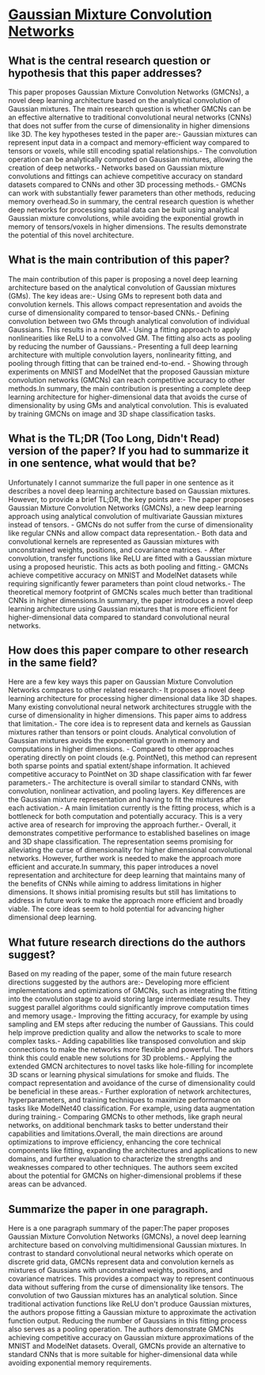 # [Gaussian Mixture Convolution Networks](https://arxiv.org/abs/2202.09153)

## What is the central research question or hypothesis that this paper addresses?

This paper proposes Gaussian Mixture Convolution Networks (GMCNs), a novel deep learning architecture based on the analytical convolution of Gaussian mixtures. The main research question is whether GMCNs can be an effective alternative to traditional convolutional neural networks (CNNs) that does not suffer from the curse of dimensionality in higher dimensions like 3D. The key hypotheses tested in the paper are:- Gaussian mixtures can represent input data in a compact and memory-efficient way compared to tensors or voxels, while still encoding spatial relationships.- The convolution operation can be analytically computed on Gaussian mixtures, allowing the creation of deep networks.- Networks based on Gaussian mixture convolutions and fittings can achieve competitive accuracy on standard datasets compared to CNNs and other 3D processing methods.- GMCNs can work with substantially fewer parameters than other methods, reducing memory overhead.So in summary, the central research question is whether deep networks for processing spatial data can be built using analytical Gaussian mixture convolutions, while avoiding the exponential growth in memory of tensors/voxels in higher dimensions. The results demonstrate the potential of this novel architecture.


## What is the main contribution of this paper?

The main contribution of this paper is proposing a novel deep learning architecture based on the analytical convolution of Gaussian mixtures (GMs). The key ideas are:- Using GMs to represent both data and convolution kernels. This allows compact representation and avoids the curse of dimensionality compared to tensor-based CNNs.- Defining convolution between two GMs through analytical convolution of individual Gaussians. This results in a new GM.- Using a fitting approach to apply nonlinearities like ReLU to a convolved GM. The fitting also acts as pooling by reducing the number of Gaussians.- Presenting a full deep learning architecture with multiple convolution layers, nonlinearity fitting, and pooling through fitting that can be trained end-to-end. - Showing through experiments on MNIST and ModelNet that the proposed Gaussian mixture convolution networks (GMCNs) can reach competitive accuracy to other methods.In summary, the main contribution is presenting a complete deep learning architecture for higher-dimensional data that avoids the curse of dimensionality by using GMs and analytical convolution. This is evaluated by training GMCNs on image and 3D shape classification tasks.


## What is the TL;DR (Too Long, Didn't Read) version of the paper? If you had to summarize it in one sentence, what would that be?

Unfortunately I cannot summarize the full paper in one sentence as it describes a novel deep learning architecture based on Gaussian mixtures. However, to provide a brief TL;DR, the key points are:- The paper proposes Gaussian Mixture Convolution Networks (GMCNs), a new deep learning approach using analytical convolution of multivariate Gaussian mixtures instead of tensors. - GMCNs do not suffer from the curse of dimensionality like regular CNNs and allow compact data representation.- Both data and convolutional kernels are represented as Gaussian mixtures with unconstrained weights, positions, and covariance matrices. - After convolution, transfer functions like ReLU are fitted with a Gaussian mixture using a proposed heuristic. This acts as both pooling and fitting.- GMCNs achieve competitive accuracy on MNIST and ModelNet datasets while requiring significantly fewer parameters than point cloud networks.- The theoretical memory footprint of GMCNs scales much better than traditional CNNs in higher dimensions.In summary, the paper introduces a novel deep learning architecture using Gaussian mixtures that is more efficient for higher-dimensional data compared to standard convolutional neural networks.


## How does this paper compare to other research in the same field?

Here are a few key ways this paper on Gaussian Mixture Convolution Networks compares to other related research:- It proposes a novel deep learning architecture for processing higher dimensional data like 3D shapes. Many existing convolutional neural network architectures struggle with the curse of dimensionality in higher dimensions. This paper aims to address that limitation.- The core idea is to represent data and kernels as Gaussian mixtures rather than tensors or point clouds. Analytical convolution of Gaussian mixtures avoids the exponential growth in memory and computations in higher dimensions. - Compared to other approaches operating directly on point clouds (e.g. PointNet), this method can represent both sparse points and spatial extent/shape information. It achieved competitive accuracy to PointNet on 3D shape classification with far fewer parameters.- The architecture is overall similar to standard CNNs, with convolution, nonlinear activation, and pooling layers. Key differences are the Gaussian mixture representation and having to fit the mixtures after each activation.- A main limitation currently is the fitting process, which is a bottleneck for both computation and potentially accuracy. This is a very active area of research for improving the approach further.- Overall, it demonstrates competitive performance to established baselines on image and 3D shape classification. The representation seems promising for alleviating the curse of dimensionality for higher dimensional convolutional networks. However, further work is needed to make the approach more efficient and accurate.In summary, this paper introduces a novel representation and architecture for deep learning that maintains many of the benefits of CNNs while aiming to address limitations in higher dimensions. It shows initial promising results but still has limitations to address in future work to make the approach more efficient and broadly viable. The core ideas seem to hold potential for advancing higher dimensional deep learning.


## What future research directions do the authors suggest?

Based on my reading of the paper, some of the main future research directions suggested by the authors are:- Developing more efficient implementations and optimizations of GMCNs, such as integrating the fitting into the convolution stage to avoid storing large intermediate results. They suggest parallel algorithms could significantly improve computation times and memory usage.- Improving the fitting accuracy, for example by using sampling and EM steps after reducing the number of Gaussians. This could help improve prediction quality and allow the networks to scale to more complex tasks.- Adding capabilities like transposed convolution and skip connections to make the networks more flexible and powerful. The authors think this could enable new solutions for 3D problems.- Applying the extended GMCN architectures to novel tasks like hole-filling for incomplete 3D scans or learning physical simulations for smoke and fluids. The compact representation and avoidance of the curse of dimensionality could be beneficial in these areas.- Further exploration of network architectures, hyperparameters, and training techniques to maximize performance on tasks like ModelNet40 classification. For example, using data augmentation during training.- Comparing GMCNs to other methods, like graph neural networks, on additional benchmark tasks to better understand their capabilities and limitations.Overall, the main directions are around optimizations to improve efficiency, enhancing the core technical components like fitting, expanding the architectures and applications to new domains, and further evaluation to characterize the strengths and weaknesses compared to other techniques. The authors seem excited about the potential for GMCNs on higher-dimensional problems if these areas can be advanced.


## Summarize the paper in one paragraph.

Here is a one paragraph summary of the paper:The paper proposes Gaussian Mixture Convolution Networks (GMCNs), a novel deep learning architecture based on convolving multidimensional Gaussian mixtures. In contrast to standard convolutional neural networks which operate on discrete grid data, GMCNs represent data and convolution kernels as mixtures of Gaussians with unconstrained weights, positions, and covariance matrices. This provides a compact way to represent continuous data without suffering from the curse of dimensionality like tensors. The convolution of two Gaussian mixtures has an analytical solution. Since traditional activation functions like ReLU don't produce Gaussian mixtures, the authors propose fitting a Gaussian mixture to approximate the activation function output. Reducing the number of Gaussians in this fitting process also serves as a pooling operation. The authors demonstrate GMCNs achieving competitive accuracy on Gaussian mixture approximations of the MNIST and ModelNet datasets. Overall, GMCNs provide an alternative to standard CNNs that is more suitable for higher-dimensional data while avoiding exponential memory requirements.
